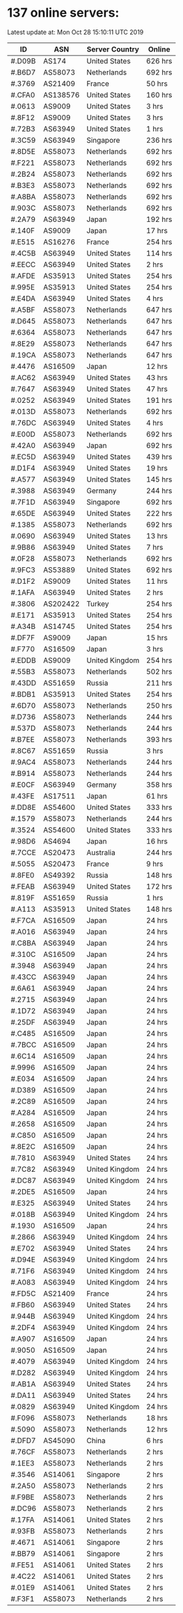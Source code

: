 # 137 online servers:

Latest update at: Mon Oct 28 15:10:11 UTC 2019

| ID | ASN | Server Country | Online |
| -- | --- | -------------- | ------ |
| #.D09B | AS174 | United States | 626 hrs |
| #.B6D7 | AS58073 | Netherlands | 692 hrs |
| #.3769 | AS21409 | France | 50 hrs |
| #.CFA0 | AS138576 | United States | 160 hrs |
| #.0613 | AS9009 | United States | 3 hrs |
| #.8F12 | AS9009 | United States | 3 hrs |
| #.72B3 | AS63949 | United States | 1 hrs |
| #.3C59 | AS63949 | Singapore | 236 hrs |
| #.8D5E | AS58073 | Netherlands | 692 hrs |
| #.F221 | AS58073 | Netherlands | 692 hrs |
| #.2B24 | AS58073 | Netherlands | 692 hrs |
| #.B3E3 | AS58073 | Netherlands | 692 hrs |
| #.A8BA | AS58073 | Netherlands | 692 hrs |
| #.903C | AS58073 | Netherlands | 692 hrs |
| #.2A79 | AS63949 | Japan | 192 hrs |
| #.140F | AS9009 | Japan | 17 hrs |
| #.E515 | AS16276 | France | 254 hrs |
| #.4C5B | AS63949 | United States | 114 hrs |
| #.EECC | AS63949 | United States | 2 hrs |
| #.AFDE | AS35913 | United States | 254 hrs |
| #.995E | AS35913 | United States | 254 hrs |
| #.E4DA | AS63949 | United States | 4 hrs |
| #.A5BF | AS58073 | Netherlands | 647 hrs |
| #.D645 | AS58073 | Netherlands | 647 hrs |
| #.6364 | AS58073 | Netherlands | 647 hrs |
| #.8E29 | AS58073 | Netherlands | 647 hrs |
| #.19CA | AS58073 | Netherlands | 647 hrs |
| #.4476 | AS16509 | Japan | 12 hrs |
| #.AC62 | AS63949 | United States | 43 hrs |
| #.7647 | AS63949 | United States | 47 hrs |
| #.0252 | AS63949 | United States | 191 hrs |
| #.013D | AS58073 | Netherlands | 692 hrs |
| #.76DC | AS63949 | United States | 4 hrs |
| #.E00D | AS58073 | Netherlands | 692 hrs |
| #.42A0 | AS63949 | Japan | 692 hrs |
| #.EC5D | AS63949 | United States | 439 hrs |
| #.D1F4 | AS63949 | United States | 19 hrs |
| #.A577 | AS63949 | United States | 145 hrs |
| #.3988 | AS63949 | Germany | 244 hrs |
| #.7F1D | AS63949 | Singapore | 692 hrs |
| #.65DE | AS63949 | United States | 222 hrs |
| #.1385 | AS58073 | Netherlands | 692 hrs |
| #.0690 | AS63949 | United States | 13 hrs |
| #.9B86 | AS63949 | United States | 7 hrs |
| #.0F28 | AS58073 | Netherlands | 692 hrs |
| #.9FC3 | AS53889 | United States | 692 hrs |
| #.D1F2 | AS9009 | United States | 11 hrs |
| #.1AFA | AS63949 | United States | 2 hrs |
| #.3806 | AS202422 | Turkey | 254 hrs |
| #.E171 | AS35913 | United States | 254 hrs |
| #.A34B | AS14745 | United States | 254 hrs |
| #.DF7F | AS9009 | Japan | 15 hrs |
| #.F770 | AS16509 | Japan | 3 hrs |
| #.EDDB | AS9009 | United Kingdom | 254 hrs |
| #.55B3 | AS58073 | Netherlands | 502 hrs |
| #.43DD | AS51659 | Russia | 211 hrs |
| #.BDB1 | AS35913 | United States | 254 hrs |
| #.6D70 | AS58073 | Netherlands | 250 hrs |
| #.D736 | AS58073 | Netherlands | 244 hrs |
| #.537D | AS58073 | Netherlands | 244 hrs |
| #.B7EE | AS58073 | Netherlands | 393 hrs |
| #.8C67 | AS51659 | Russia | 3 hrs |
| #.9AC4 | AS58073 | Netherlands | 244 hrs |
| #.B914 | AS58073 | Netherlands | 244 hrs |
| #.E0CF | AS63949 | Germany | 358 hrs |
| #.43FE | AS17511 | Japan | 61 hrs |
| #.DD8E | AS54600 | United States | 333 hrs |
| #.1579 | AS58073 | Netherlands | 244 hrs |
| #.3524 | AS54600 | United States | 333 hrs |
| #.98D6 | AS4694 | Japan | 16 hrs |
| #.7CCE | AS20473 | Australia | 244 hrs |
| #.5055 | AS20473 | France | 9 hrs |
| #.8FE0 | AS49392 | Russia | 148 hrs |
| #.FEAB | AS63949 | United States | 172 hrs |
| #.819F | AS51659 | Russia | 1 hrs |
| #.A113 | AS35913 | United States | 148 hrs |
| #.F7CA | AS16509 | Japan | 24 hrs |
| #.A016 | AS63949 | Japan | 24 hrs |
| #.C8BA | AS63949 | Japan | 24 hrs |
| #.310C | AS16509 | Japan | 24 hrs |
| #.3948 | AS63949 | Japan | 24 hrs |
| #.43CC | AS63949 | Japan | 24 hrs |
| #.6A61 | AS63949 | Japan | 24 hrs |
| #.2715 | AS63949 | Japan | 24 hrs |
| #.1D72 | AS63949 | Japan | 24 hrs |
| #.25DF | AS63949 | Japan | 24 hrs |
| #.C485 | AS16509 | Japan | 24 hrs |
| #.7BCC | AS16509 | Japan | 24 hrs |
| #.6C14 | AS16509 | Japan | 24 hrs |
| #.9996 | AS16509 | Japan | 24 hrs |
| #.E034 | AS16509 | Japan | 24 hrs |
| #.D389 | AS16509 | Japan | 24 hrs |
| #.2C89 | AS16509 | Japan | 24 hrs |
| #.A284 | AS16509 | Japan | 24 hrs |
| #.2658 | AS16509 | Japan | 24 hrs |
| #.C850 | AS16509 | Japan | 24 hrs |
| #.8E2C | AS16509 | Japan | 24 hrs |
| #.7810 | AS63949 | United States | 24 hrs |
| #.7C82 | AS63949 | United Kingdom | 24 hrs |
| #.DC87 | AS63949 | United Kingdom | 24 hrs |
| #.2DE5 | AS16509 | Japan | 24 hrs |
| #.E325 | AS63949 | United States | 24 hrs |
| #.018B | AS63949 | United Kingdom | 24 hrs |
| #.1930 | AS16509 | Japan | 24 hrs |
| #.2866 | AS63949 | United Kingdom | 24 hrs |
| #.E702 | AS63949 | United States | 24 hrs |
| #.D94E | AS63949 | United Kingdom | 24 hrs |
| #.71F6 | AS63949 | United Kingdom | 24 hrs |
| #.A083 | AS63949 | United Kingdom | 24 hrs |
| #.FD5C | AS21409 | France | 24 hrs |
| #.FB60 | AS63949 | United States | 24 hrs |
| #.944B | AS63949 | United Kingdom | 24 hrs |
| #.2DF4 | AS63949 | United Kingdom | 24 hrs |
| #.A907 | AS16509 | Japan | 24 hrs |
| #.9050 | AS16509 | Japan | 24 hrs |
| #.4079 | AS63949 | United Kingdom | 24 hrs |
| #.D282 | AS63949 | United Kingdom | 24 hrs |
| #.AB1A | AS63949 | United States | 24 hrs |
| #.DA11 | AS63949 | United States | 24 hrs |
| #.0829 | AS63949 | United Kingdom | 24 hrs |
| #.F096 | AS58073 | Netherlands | 18 hrs |
| #.5090 | AS58073 | Netherlands | 12 hrs |
| #.DFD7 | AS45090 | China | 6 hrs |
| #.76CF | AS58073 | Netherlands | 2 hrs |
| #.1EE3 | AS58073 | Netherlands | 2 hrs |
| #.3546 | AS14061 | Singapore | 2 hrs |
| #.2A50 | AS58073 | Netherlands | 2 hrs |
| #.F9BE | AS58073 | Netherlands | 2 hrs |
| #.DC96 | AS58073 | Netherlands | 2 hrs |
| #.17FA | AS14061 | United States | 2 hrs |
| #.93FB | AS58073 | Netherlands | 2 hrs |
| #.4671 | AS14061 | Singapore | 2 hrs |
| #.BB79 | AS14061 | Singapore | 2 hrs |
| #.FE51 | AS14061 | United States | 2 hrs |
| #.4C22 | AS14061 | United States | 2 hrs |
| #.01E9 | AS14061 | United States | 2 hrs |
| #.F3F1 | AS58073 | Netherlands | 2 hrs |

